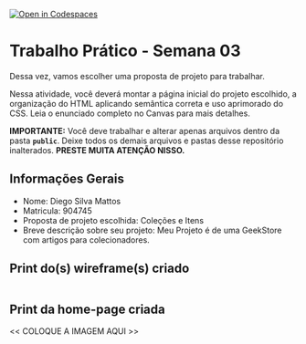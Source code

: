[![Open in Codespaces](https://classroom.github.com/assets/launch-codespace-2972f46106e565e64193e422d61a12cf1da4916b45550586e14ef0a7c637dd04.svg)](https://classroom.github.com/open-in-codespaces?assignment_repo_id=20215224)
# Trabalho Prático - Semana 03

Dessa vez, vamos escolher uma proposta de projeto para trabalhar.

Nessa atividade, você deverá montar a página inicial do projeto escolhido, a organização do HTML aplicando semântica correta e uso aprimorado do CSS. Leia o enunciado completo no Canvas para mais detalhes.

**IMPORTANTE:** Você deve trabalhar e alterar apenas arquivos dentro da pasta **`public`**. Deixe todos os demais arquivos e pastas desse repositório inalterados. **PRESTE MUITA ATENÇÃO NISSO.**

## Informações Gerais

- Nome: Diego Silva Mattos 
- Matricula: 904745
- Proposta de projeto escolhida: Coleções e Itens
- Breve descrição sobre seu projeto: Meu Projeto é de uma GeekStore com artigos para colecionadores. 


## Print do(s) wireframe(s) criado

<img src="![alt text](image-6.png)" alt="">

## Print da home-page criada

<<  COLOQUE A IMAGEM AQUI >>
<img src="![alt text](image-5.png)" alt="">
<img src="![alt text](image-7.png)" alt="">
